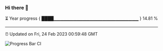 ### Hi there 👋

⏳ Year progress { ████▁▁▁▁▁▁▁▁▁▁▁▁▁▁▁▁▁▁▁▁▁▁▁▁▁▁ } 14.81 %

---

⏰ Updated on Fri, 24 Feb 2023 00:59:48 GMT

![Progress Bar CI](https://github.com/liununu/liununu/workflows/Progress%20Bar%20CI/badge.svg)
